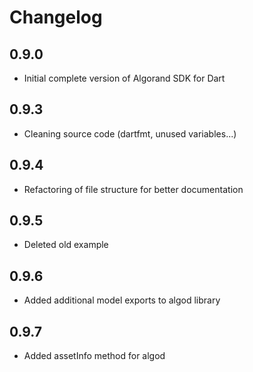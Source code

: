 # Changelog

## 0.9.0

- Initial complete version of Algorand SDK for Dart

## 0.9.3
- Cleaning source code (dartfmt, unused variables...)

## 0.9.4
- Refactoring of file structure for better documentation

## 0.9.5
- Deleted old example

## 0.9.6
- Added additional model exports to algod library

## 0.9.7
- Added assetInfo method for algod
